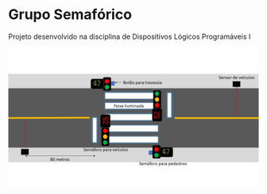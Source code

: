 # Grupo Semafórico

Projeto desenvolvido na disciplina de Dispositivos Lógicos Programáveis I

![grupoSemaforico](grupoSemaforico.jpg)
